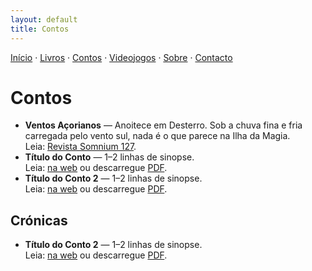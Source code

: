 ```yaml
---
layout: default
title: Contos
---
```

[Início](index.md) · [Livros](livros.md) · [Contos](contos.md) · [Videojogos](videojogos.md) · [Sobre](sobre.md) · [Contacto](contacto.md)

# Contos

- **Ventos Açorianos** — Anoitece em Desterro. Sob a chuva fina e fria carregada pelo vento sul, nada é o que parece na Ilha da Magia.  
  Leia: [Revista Somnium 127](https://somnium.clfc.com.br/wp-content/uploads/edicoes/Somnium127.pdf).
- **Título do Conto** — 1–2 linhas de sinopse.  
  Leia: [na web](#) ou descarregue [PDF](#).
- **Título do Conto 2** — 1–2 linhas de sinopse.  
  Leia: [na web](#) ou descarregue [PDF](#).

## Crónicas

- **Título do Conto 2** — 1–2 linhas de sinopse.  
  Leia: [na web](#) ou descarregue [PDF](#).


<!--
Sugestão de organização:
- Para publicar o conto completo, crie um ficheiro novo, por exemplo `conto-titulo.md`,
  e ligue o link "na web" acima para esse ficheiro.
- Se preferir PDFs, carregue o ficheiro na pasta /assets (crie-a) e aponte o link.
-->
